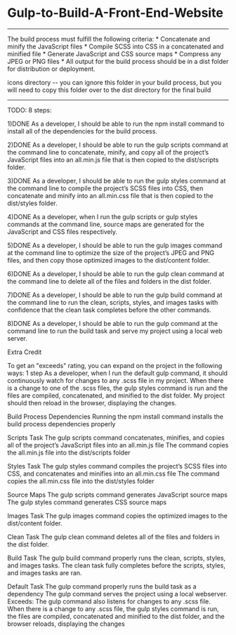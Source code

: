 # Gulp-to-Build-A-Front-End-Website

**********************************************************
The build process must fulfill the following criteria:
	* Concatenate and minify the JavaScript files
	* Compile SCSS into CSS in a concatenated and minified file
	* Generate JavaScript and CSS source maps
	* Compress any JPEG or PNG files
	* All output for the build process should be in a dist folder for distribution or deployment.

icons directory -- you can ignore this folder in your build process, but you will need to copy this folder over to the dist directory for the final build
***********************************************************


TODO: 8 steps:

1)DONE  As a developer, I should be able to run the npm install command to install all of the dependencies for the build process.

2)DONE  As a developer, I should be able to run the gulp scripts command at the command line to concatenate, minify, and copy all of the project’s JavaScript files into an all.min.js file that is then copied to the dist/scripts folder.

3)DONE  As a developer, I should be able to run the gulp styles command at the command line to compile the project’s SCSS files into CSS, then concatenate and minify into an all.min.css file that is then copied to the dist/styles folder.

4)DONE  As a developer, when I run the gulp scripts or gulp styles commands at the command line, source maps are generated for the JavaScript and CSS files respectively.

5)DONE  As a developer, I should be able to run the gulp images command at the command line to optimize the size of the project’s JPEG and PNG files, and then copy those optimized images to the dist/content folder.

6)DONE  As a developer, I should be able to run the gulp clean command at the command line to delete all of the files and folders in the dist folder.

7)DONE  As a developer, I should be able to run the gulp build command at the command line to run the clean, scripts, styles, and images tasks with confidence that the clean task completes before the other commands.

8)DONE  As a developer, I should be able to run the gulp command at the command line to run the build task and serve my project using a local web server.

Extra Credit

To get an "exceeds" rating, you can expand on the project in the following ways:
 1 step
		As a developer, when I run the default gulp command, it should continuously watch for changes to any .scss file in my project. When there is a change to one of the .scss files, the gulp styles command is run and the files are compiled, concatenated, and minified to the dist folder. My project should then reload in the browser, displaying the changes.


Build Process Dependencies
	Running the npm install command installs the build process dependencies properly

Scripts Task
	The gulp scripts command concatenates, minifies, and copies all of the project’s JavaScript files into an all.min.js file
	The command copies the all.min.js file into the dist/scripts folder

Styles Task
	The gulp styles command compiles the project’s SCSS files into CSS, and concatenates and minifies into an all.min.css file
	The command copies the all.min.css file into the dist/styles folder

Source Maps
	The gulp scripts command generates JavaScript source maps
	The gulp styles command generates CSS source maps

Images Task
The gulp images command copies the optimized images to the dist/content folder.

Clean Task
	The gulp clean command deletes all of the files and folders in the dist folder.

Build Task
	The gulp build command properly runs the clean, scripts, styles, and images tasks.
	The clean task fully completes before the scripts, styles, and images tasks are ran.

Default Task
	The gulp command properly runs the build task as a dependency
	The gulp command serves the project using a local webserver.
	Exceeds:
			The gulp command also listens for changes to any .scss file. When there is a change to any .scss file, the gulp styles command is run, the files are compiled, concatenated and minified to the dist folder, and the browser reloads, displaying the changes
